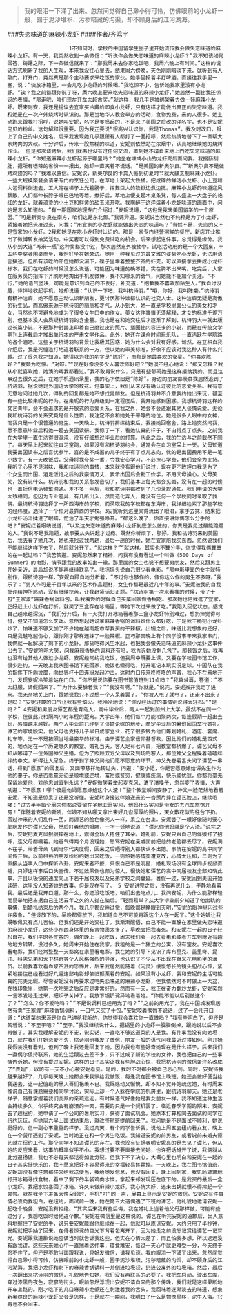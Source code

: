 > 我的眼泪一下涌了出来。忽然间觉得自己渺小得可怜，仿佛眼前的小龙虾一般，囿于泥沙堆积、污秽暗藏的沟渠，却不顾身后的江河湖海。

###失恋味道的麻辣小龙虾
####作者/齐鸣宇

						1不知何时，学校的中国留学生圈子里开始流传我会做失恋味道的麻辣小龙虾。有一天，我突然收到一条微信：“听说你会做失恋味道的麻辣小龙虾？”我不知该如何回答，踌躇之际，下一条微信就来了：“那我周末去你家吃饭吧，我周六晚上有时间。”这样的说话方式刷新了我的人生观，本来我没往心里去，结果周六傍晚，天色刚刚暗淡下来，就听到有人敲门。打开门，竟然真是那个主动要求来吃饭的家伙。她手里拎着半打啤酒，直接往我手里一塞，说：“快放冰箱里，一会儿吃小龙虾的时候喝。”我吃惊不小，告诉她我家里没有小龙虾。“诶？我之前都跟你说了呀，周六晚上要来吃失恋味道的麻辣小龙虾，”她居然一副比我还惊讶的表情，“那走吧，咱们现在开车去超市买。”就这样，我几乎是被绑架着去做一顿麻辣小龙虾。既来则安，我还是提议去宜家买冷藏的即食小龙虾，只有这样才能做出真正的失恋味道。我和她是在一次户外烧烤时认识的。那是当地华人教会举办的活动，食物免费，来的人很多。她主动跑来跟我打招呼，说她叫安妮，名字是爹妈起的，不是来了美国之后改的洋名字，也不是安妮宝贝的粉丝。这句解释很重要，因为我正要说“很高兴认识你，我是Thomas”。我及时改口，报上了自己的中文姓名。后来我发现她几乎跟所有人都打了一圈招呼，然后热情地替下了一直帮大家烤肉的大叔。十分钟后，传来一股焦糊的味道，安妮则依然站在浓烟中，认真地继续她的烧烤作业。 但是那次烧烤后，我们就再也没有过任何交流，直到她不请自来地上门吃失恋味道的麻辣小龙虾。“你知道麻辣小龙虾起源于哪里吗？”她坐在堆成小山的龙虾壳后面问我。我搜肠刮肚，把所有嗜辣的省份一一报出，她却一直笑着不说话。“是美国的新奥尔良。”“新奥尔良不是做烤鸡翅的吗？”我难以置信。安妮说，新奥尔良的卡真人每到初夏时节就大肆烹制麻辣小龙虾。一些大规模聚餐会请来专门的烹饪公司，在草地上架起大铁桶，把成磅的鲜活小龙虾、小土豆和大包调料倒进去，工人站在梯子上光着膀子，挥舞巨大的铁锨边煮边搅。麻辣小龙虾的味道迎风飘散，人们都伸长脖子眼巴巴地等着。煮好后，草地上便支起木桌条凳，每人盛上一大盘子的艳红的龙虾，就着滚烫的小土豆和鲜黄的甜玉米开吃。我陶醉于这洋溢着小龙虾味道的画面中，问她是怎么知道的。“有一期国家地理专门介绍过，”安妮说道，“这也是我来美国留学的一个原因。”“可是新奥尔良在南方，咱们这是东北部。”我诧异道。安妮说当然也不纯粹是为了小龙虾，紧接着她把头凑过来，问我：“用宜家的小龙虾就能做出失恋的味道吗？”当然不是，失恋的又不是宜家的小龙虾。2我和她是在吃小龙虾时认识的。那是一家专门经营河鲜的餐厅，新店开业推出了微博转发抽奖活动，中奖者可以得到免费试吃的机会。后来想起这件事，总觉得是缘分。我从小到大连“再来一瓶”这种奖都没中过，那次居然意外被抽中。试吃活动用的是一个大圆桌，十五名中奖者围桌而坐，我恰好坐在她旁边。她用一种我见过的最文雅的姿势吃小龙虾，无法用语言描述，但所有该吃的部位她都没漏下，碟子里堆着整整齐齐的虾壳，可以直接拿去拼成小龙虾标本。我们在吃虾的时候没怎么说话，可能因为味道的确不错，实在腾不出来嘴。吃完后，大家在服务员的指挥下齐刷刷地掏出手机发微博，我不知哪来的勇气，问她能不能加个关注。“不行，”她的语气坚决，可能是意识到自己的不友好，补充道，“抱歉我不喜欢加陌生人。”我自讨没趣，悻悻地收起手机，她却说道：“认识一下吧，我叫杭诗羽。”“哦，你好，我叫陈豪。”杭诗羽有精神洁癖，她不愿意主动认识新朋友，更讨厌那种谁都认识的社交人士。这种洁癖无疑是高傲的衍生品，而高傲来源于杭诗羽的丽质和才气，从小到大，她一直是学校里面公认的美女和才女，当然也不可避免地成为了很多女生口中的作女。美女这件事情无须解释，才女的标准千差万别，但基本没人会质疑杭诗羽的含金量。我也是在和她交往后才逐渐了解到，杭诗羽大一就出版过长篇小说，不是那种封面上印着自己磨过皮的照片、插图比内容还多的小说，而是在传统文学期刊上连载后才推出单行本的严肃文学作品。此外，她还在课余时间玩乐队，一直活跃在学院路的各个酒吧。这些关于杭诗羽的背景让我极其困惑，她为什么会对我有好感。诚然，在互相自我介绍后，我是死缠滥打地追着联系的一方，但以她的审美标准，好像不应该对我这种人有什么兴趣。过了很久我才知道，她误以为我的名字是“陈好”，而那是她最喜欢的女星。“你喜欢陈好？”我颇为吃惊。“对呀。”“现在好像没多少人喜欢陈好吧？”她漫不经心地说：“那又怎样？我从小就喜欢她，她演的戏我都看过。”我不敢再说什么，只是有些郁闷她是这样接纳我的，而且这事过去很久之后，在她手机通讯录里，我的名字依旧是“陈好”。身边的朋友都羡慕我居然追到了杭诗羽，据说她是外国语大学的校花。但事实上，我们从来没有确认过彼此的恋爱关系。我有意无意地问过她几次，得到的回复都是她不想找男朋友。但是杭诗羽并不介意我约她出来玩，甚至有一些比较亲昵的行为。在亲昵的行为升级到一定程度后，我开始感到困惑。我想杭诗羽这样的文艺青年，会不会追求的是开放式的恋爱关系，在我之外，她会不会还跟其他人谈情说爱。无论我和杭诗羽的关系究竟是什么性质，我注定不会和她处于平等的地位。她是很多人眼中的女神，而我只是一个很普通的男生。一天晚上，杭诗羽排练结束后，我接她回宿舍，路上她突然问我，愿不愿意毕业后和她一起去美国读研。我惊了一下，看她认真的样子，不由得点了点头。之前我在大学里一直生活得很混沌，没有仔细想过毕业后的打算。从此之后，我的生活与之前截然不同了。每天早上起来就往自习室跑，如果没有和杭诗羽约会，通常会在自习室呆上一天。父母知道我要出国读书之后喜忧参半。喜的是不成器的儿子终于有了点儿志向，忧的是出国费用不是一笔小数字。有一天晚饭后，父母将我夸奖一番，令我安心学习，不必担心学费，他们会全力支持。我听了心里不是滋味，我和杭诗羽的事情，本来就没有跟他们说过，现在更不敢坦白我是为了一个女生而出国。酒足饭饱之后的我豪情万丈，表示出国后会勤工俭学，不用父母操心。父母笑笑，没有说什么。杭诗羽和我的关系愈发密切了，我们基本上每天都会见面，没有在一起的时候也一直短信电话频繁沟通。差不多一年后，我和杭诗羽都收到了几份录取通知。我们申请的大学大致相同，但因为专业差异，有几所出入，然而造化弄人，竟没有任何一个学校同时录取了我俩。最终杭诗羽选择了一所西海岸的学校，而录取我的学校都在东海岸，我详细检索了那些学校的经纬度，选择了一个相对最靠西的学校。3安妮听到这里笑得流出了眼泪，拿手去抹，结果把小龙虾汤汁揉进了眼睛，忙活了半天才勉强睁开。“都这么晚了，你直接讲你俩怎么分手的吧？”安妮红着眼睛说道，“以及这失恋味道的麻辣小龙虾到底怎么做的，你真是我见过最能跑题的人。”我说不是我跑题，故事要从头讲起才过瘾。既然你听烦了，那好。我和杭诗羽来到美国后，我去看了她几次，她也来找过我两趟，最后一趟的时候，她在宜家陪我买东西，忽然说我们不能继续这样下去了，然后就分开了。“就这样？”“就这样。其实也不算分手，你觉得我俩算真的在一起过吗？”我苦笑道。安妮忽然来了精神，问我有没有看过一个叫做《500 Days of Summer》的电影，情节跟我的故事如出一辙。那里面的女主也说不想要男朋友，然后又跟男主开始亲近，最后却说不能再继续联系了。我摇摇头说自己很少看电影。“那电影里面的女主就特别作，跟杭诗羽一样，”安妮自顾自地分析着，“不过你也够作的，像你这么作的男生不多呀。”我乐了：“男人作可是千百年以来的艺术作品题材，女生作都是最近几十年的事。”安妮被我的自我批评精神所感动，没有继续挖苦，让我赶紧话归正题。“杭诗羽第一次来看我的时候，带了十包“王家渡”麻辣香锅调料包，叫我嘴馋的时候自己买菜回家做香锅吃。那次她也陪我逛了宜家，正好赶上小龙虾在打折，就买了三盒存在冰箱里，等她下次过来做了吃。”我陷入回忆状态，感觉自己越来越深沉，“我们分开后，有一天我打开冰箱看着那三盒小龙虾特别难过，想扔掉觉得可惜，但又不知道怎么烹调。忽然想起她说拿麻辣香锅的调料炒什么都好吃，于是我干脆把小龙虾炒了，怕味道不够又加了不少她在越南超市帮我买的干辣椒。出锅之后，味道比我想象的还好，只是我越吃越伤心，跟你刚才那样还抹了一脸辣椒。正巧那天晚上有个同学没事干来我家串门，我俩就一起解决了剩下的小龙虾。那货吃得风生水起，也把我会做失恋味道的麻辣小龙虾这事传出去了。”安妮哈哈大笑，问我麻辣香锅的调料还有吗，我告诉她没剩几包了。那顿饭之后，我再也没有给其他人做过小龙虾。安妮经常约我吃饭，但我周中既要上课，又要在学校图书馆工作，很少赴约。一天晚上我从图书馆下班回家，晚饭也懒得吃，打开笔记本玩实况足球。中国队在我的指挥下所向披靡，向世界杯十四连冠发起冲击。这时门口传来咚咚咚的声音，我心不在焉地开门，发现安妮冷笑着站在门口。“你不是说你要在图书馆值班到11点吗？”我耸耸肩，答道：“不太舒服，请假回来了。”“为什么要躲着我？”“我没有啊。”“你就是。”说完，安妮推开我走了进来。我无奈地关上门，跟她说我只不过想一个人呆着罢了。“你被人甩了就甩了，还走不出来了是吗？”安妮轻蔑的口气让我有些恼火。我冷冷地说：“你没经历过的事情别说得太轻松。”“是吗？” 4安妮和男朋友谭艺都是青岛人，高中毕业后，两人一起到加州上大学，虽然不在同一个学校，但彼此只相隔两小时车程的距离。大学四年，他们每个月能相聚两次，每逢假期一起出去玩，感情越来越好。两个人毕业前已经到了谈婚论嫁的地步，商定毕业后的暑假回国举行婚礼。谭艺的家境殷实，他父母也支持儿子早日成家立业，花了很多钱为他们筹划婚礼，酒店、宴席、礼车等，无一不是按照当地最豪华的标准。由于谭艺全家信仰基督教，因此他们的婚礼是西式的，地点定在一个历史悠久的教堂。婚礼当天，客人足有七八百，把教堂都挤爆了。谭艺父母不知从哪请了一位外国神父主婚，但为了照顾双方父母以及到场的客人，那位神父全程操着磕磕绊绊的中文，听得让人尿急。终于到了神父问他们愿不愿意的环节。神父先卷着舌头问了谭艺一串话，得到“愿意”的回复后，又面带慈祥地转过头，问道：“安小姐，你是否愿意嫁给谭先生作为他的妻子，你是否愿意无论是顺境或逆境，富裕或贫穷，健康或疾病，快乐或忧愁，你都将毫无保留地爱他，对他忠诚直到永远？”安妮微笑着举起麦克风，清了清嗓子，忽然变了表情，大声吼道：“不愿意！哪个傻逼他妈愿意嫁给这个人渣！”整个教堂瞬间安静了，神父一脸茫然地看着安妮，不知道是惊呆了还是没听懂。安妮转身接过伴娘递来的一沓照片摔在谭艺脸上，继续咆哮：“过去半年每个周末你都说要留在圣地亚哥实习，他妈什么实习是带女的去汽车旅馆开房！”伴随着安妮的嘶吼，伴娘不知从哪又拿出来好几沓厚厚的照片，天女散花似的往台下扔。回过神来的人们乱作一团，而谭艺的脸色像死人一样，呆立在台上。安妮瞥了一眼好像随时要心脏病发作的谭艺父母，然后盯着他的眼睛，一字一顿地说道：“谭艺你他妈就是个人渣。”说完之后，安妮把麦克风狠狠摔在地上，震得全场人捂住了耳朵。婚礼前，安妮只跟自己的伴娘打了招呼，连父母都瞒着。她爸气得两个月没理她，怒骂安妮在亲戚面前把他的老脸都丢尽了。安妮满不在乎，带着母亲飞到马尔代夫度假，回来之后晒得别人都快认不出她。事情在安妮的高中同学间传开后，以前相熟的朋友纷纷约她出来吃饭，一则怕她感情突遭变故，心情太压抑，二则为了直接从当事人口中探听八卦。安妮来者不拒，只恨自己不是明星，婚礼现场没有全球同步视频直播，只好这样事后口头宣传。不过效果倒也颇为惊人，很快她和谭艺的高中同届校友全部知晓此事，并且以极快的速度向上下若干届校友以及兄弟学校之间蔓延。暑假一过，安妮回到美国开始读研，这里没人知道她的故事。但是现在有了。 5 安妮讲完之后，没有再说什么，平静地看着我。最后还是我开口道，那什么，你还没吃饭吧，咱们出去吃点儿。我问安妮，为什么能那样轻而易举地把占据自己生活五年之久的人抛在脑后。“轻而易举？从大学毕业前夕知道了他出轨的事情，到婚礼结束后的两个月，我几乎都没睡过觉，每晚都是睁眼到天明，”安妮的眼神里闪过些许疲惫，“但该放下的，早晚都得放下，我知道自己不可能再跟这个人在一起了。”这个姑娘让我既敬佩又有点儿害怕。但我们还是开始交往了。我渐渐醒悟，自己不能一直躲在家里做失恋味道的麻辣小龙虾，这些小东西身体里的有害物质太多了，早晚会把我毒死。和安妮在一起的日子轻松自在，我们平时各忙各的，偶尔晚上一起吃饭，周末我们会一起去看电影或者开车到附近有趣的地方转转。没过多久，她周末开始住在我家，我租的是一个独立的公寓，没有室友。安妮喜欢看电影，我们经常整整一天都窝在家里看电影。我在她的引导下见识了库布里克、盖里奇、昆汀、科恩兄弟和大卫林奇等个人风格强烈的导演，也认识了不少从不出现在爆米花电影里的演员。以前我喜欢看血浆四溅的恐怖片，后来我居然能随着《闪灵》缓慢悠长的镜头胆战心惊，紧紧地搂住已经看过好几遍这部电影却依旧颤栗着的安妮。如果没有小龙虾，我和安妮的生活可能真的完美无瑕。尽管安妮没有再要求过吃失恋味道的麻辣小龙虾，但我依然时不时做上一大盆，在我印象里，她第一次吃完之后反应是非常好的。然而有一天，我正在奋力翻炒龙虾，安妮突然一言不发地走过来，把炉子关掉了。我放下锅铲诧异地看着她。“你能不能以后别做这个了？”“怎么？你不爱吃吗？”“不是说调料已经用光了吗？”“之前的用光了，我在中国城发现居然有卖“王家渡”麻辣香锅调料，一口气又买了十包。”安妮咬着嘴唇不说话，过了一会儿开口道：“这道菜的来源是你自己讲给我听的，你觉得我会喜欢你一直做吗？”我有些明白了，但还是笑着说：“不至于吧？”“至于。”我没继续说什么，把锅里的小龙虾一股脑倒掉，跟她说以后不会再做了。其实我理解安妮的不安，说实话，一直吃不够这道菜的人是我。有件事我没有向她坦白，就在我们开始恋爱不久，杭诗羽给我发了微信，朋友一般的语气问我最近过得如何。刚开始我假装没有看到，但到了晚上我还是回复了她，因为我也有些好奇她现在是什么样子。后来我们一直偶尔保持联系，她的生活跟过去差不多，只不过成了新的学校的女神，我也把自己的一些事情告诉她，但没有提过安妮。这样的日子其实让我有些胆战心惊，我把杭诗羽的微信备注名改成了“表姐”，以防有一天不小心被安妮看见。是的，我时不时都会被自己恶心到。同时，安妮待我越来越好了，几乎每天晚上她都会来我家给我做饭，每逢我在图书馆上晚班，她还会做好便当给我送去，让一起值班的黑人哥们艳羡不已。我既感动又惭愧，却不知不觉开始疏远她，有时周末推说自己有课题需要和同学讨论，实际上却一个人躲在学院的机房里，跟杭诗羽聊天。她还是老样子，随意掌握着我们关系的亲疏远近，有时候语气好像她是我女朋友一样。我不知道这种生活会持续多久，似乎终究会有崩溃的一天，需要的只是一个契机罢了。临近春季学期的期末，安妮去了趟纽约，她申请了一个公司的暑期实习，获得了面试机会。她原本打算和同去面试的同学在纽约玩玩，但她周六早上面试结束后，就改签航班提前回来了。我问她是不是面试不顺利，她说挺好的，但一副心事重重的样子。没过几天，有个同学告诉我，说他上周五去纽约看女友，晚上在一个餐厅遇到了安妮，当时她正在和一个男生吃饭。我知道安妮的前男友，或者说前未婚夫谭艺就在纽约工作。那个同学不知道谭艺的存在，我也没有证据表明安妮真的是去见了谭艺，但从她的反应来看，这事的概率似乎不小。我想过要不要直接去问她，也许把话摊开了说，我俩就从此分道扬镳，我也不必每天都活得如此分裂。但我下不了决心，大概心里也明白和安妮在一起的日子其实挺快乐的，我不愿意把好不容易得来的幸福轻易挥霍掉。一天晚上，我在图书馆值班，安妮却没有像往常那样来给我送便当，我给她发信息，也没有回复。晚上回到家，我饥肠辘辘地打开冰箱寻找食物，看中了剩下的半袋鸡肉水饺，拿起来却发现压在底下的，是我买的最后一盒小龙虾。我把水饺塞回了冰箱。许久未做麻辣小龙虾，我心情大好，还未出锅就恨不得拎起一个尝尝。就在我坐下准备大快朵颐时，手机“叮”的一声，屏幕上显示是安妮的微信。安妮说有件事情必须向我坦白，在纽约，面试前一晚，她在第五大道偶遇了下班的谭艺。他礼貌地邀请安妮一起吃个晚餐，安妮没有拒绝。“其实后来我有些后悔，我在婚礼上当着他父母那样做，可能有些过分了，我想吃饭时给他道个歉。”安妮在微信里是这样说的。谭艺在听完安妮的道歉后，出人意料地握住了安妮的手，说只要安妮能跟他继续在一起，他就可以原谅安妮。大约只用了半秒钟，安妮就把手抽了回来，在侍者惊诧的目光下背着包离开了，因为她走之前没忘记赏给谭艺一记耳光。安妮跟我道歉说她应该当时就告诉我这些，但实在心情太差了，而且怕我多想，所以迟迟没有跟我讲。这些天来她心中一直揣着这件事，寝食难安，每过一天心中就更难受一分，今天终于忍不住了，但还是不敢当面跟我说，只好发微信，请我见谅。我的眼泪一下涌了出来。忽然间觉得自己渺小得可怜，仿佛眼前的小龙虾一般，囿于泥沙堆积、污秽暗藏的沟渠，却不顾身后的江河湖海。我把小龙虾和剩下的麻辣香锅调料一并倒进垃圾袋，扔进公寓外的垃圾箱。然后，最后一次翻出来杭诗羽的微信，礼貌地告知她，我们没有再联系的必要了。我把车启动，驶出车库，穿过漆黑的夜色，寂寥的街头，眼前忽然浮现出安妮不请自来的那个傍晚，我们就是这样果断地开车上路的。刚才吃下的几口麻辣小龙虾还在刺激着我的舌头，我回味着逐渐淡去的味道，想象新奥尔良的麻辣小龙虾又会是怎样。于是就在一瞬间，我明白了什么是物换星移，泥牛入海。它再也不会回来。			  		